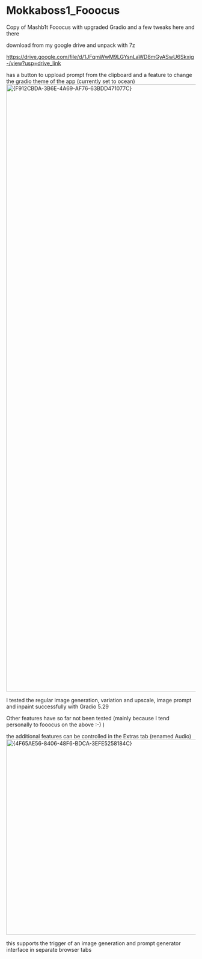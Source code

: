 # Mokkaboss1_Fooocus
Copy of Mashb1t Fooocus with upgraded Gradio and a few tweaks here and there

download from my google drive and unpack with 7z

https://drive.google.com/file/d/1JFqmWwM9LGYsnLaWD8mGyASwU6Skxig-/view?usp=drive_link


has a button to uppload prompt from the clipboard and a feature to change the gradio theme of the app (currently set to ocean)
<img width="1616" alt="{F912CBDA-3B6E-4A69-AF76-63BDD471077C}" src="https://github.com/user-attachments/assets/ee9fee3f-a137-45bc-8c8d-85266f8e058a" />



I tested the regular image generation, variation and upscale, image prompt and inpaint successfully with Gradio 5.29

Other features have so far not been tested (mainly because I tend personally to fooocus on the above :-) )

the additional features can be controlled in the Extras tab (renamed Audio)
<img width="520" alt="{4F65AE56-8406-48F6-BDCA-3EFE5258184C}" src="https://github.com/user-attachments/assets/bfb43a3e-2d65-45d5-b614-97988948092c" />

this supports the trigger of an image generation and prompt generator interface in separate browser tabs
